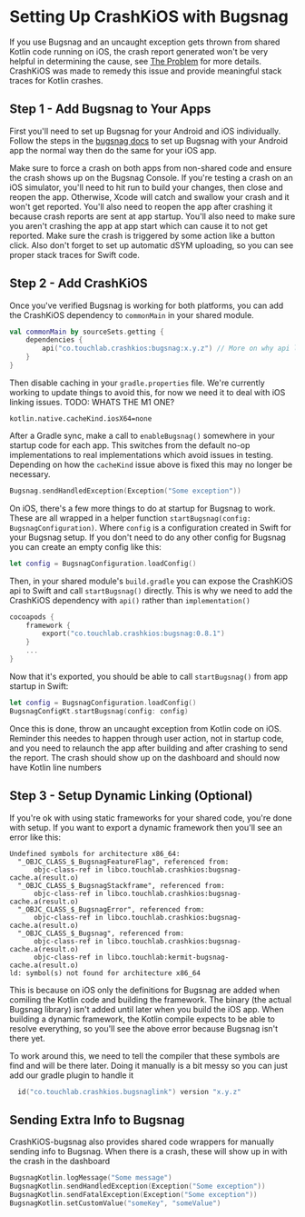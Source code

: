 # Setting Up CrashKiOS with Bugsnag
If you use Bugsnag and an uncaught exception gets thrown from shared Kotlin code running on iOS, the crash report generated 
won't be very helpful in determining the cause, see [The Problem](THE_PROBLEM.md) for more details. CrashKiOS was made 
to remedy this issue and provide meaningful stack traces for Kotlin crashes. 

## Step 1 - Add Bugsnag to Your Apps
First you'll need to set up Bugsnag for your Android and iOS individually. Follow the steps in the [bugsnag docs](https://docs.bugsnag.com/platforms/)
to set up Bugsnag with your Android app the normal way then do the same for your iOS app. 

Make sure to force a crash on both apps from non-shared code and ensure the crash shows up on the Bugsnag Console. 
If you're testing a crash on an iOS simulator, you'll need to hit run to build your changes, then close and reopen the app. Otherwise,
Xcode will catch and swallow your crash and it won't get reported. You'll also need to reopen the app after crashing it because
crash reports are sent at app startup. You'll also need to make sure you aren't crashing the app at app start which can cause it to 
not get reported. Make sure the crash is triggered by some action like a button click. Also don't forget to set up automatic
dSYM uploading, so you can see proper stack traces for Swift code.

## Step 2 - Add CrashKiOS  
Once you've verified Bugsnag is working for both platforms, you can add the CrashKiOS dependency to `commonMain` in your
shared module. 
```kotlin
val commonMain by sourceSets.getting {
    dependencies {
        api("co.touchlab.crashkios:bugsnag:x.y.z") // More on why api later
    }
}
```
Then disable caching in your `gradle.properties` file. We're currently working to update things to avoid this, for now 
we need it to deal with iOS linking issues.
TODO: WHATS THE M1 ONE? 
```
kotlin.native.cacheKind.iosX64=none
```

After a Gradle sync, make a call to `enableBugsnag()` somewhere in your startup code for each app. This switches from the
default no-op implementations to real implementations which avoid issues in testing. Depending on how the `cacheKind` issue 
above is fixed this may no longer be necessary. 

```kotlin
Bugsnag.sendHandledException(Exception("Some exception"))
```

On iOS, there's a few more things to do at startup for Bugsnag to work. These are all wrapped in a helper function `startBugsnag(config: BugsnagConfiguration)`.
Where `config` is a configuration created in Swift for your Bugsnag setup. If you don't need to do any other config for Bugsnag
you can create an empty config like this: 
```swift 
let config = BugsnagConfiguration.loadConfig()
```

Then, in your shared module's `build.gradle` you can expose the CrashKiOS api to Swift and call `startBugsnag()` directly. 
This is why we need to add the CrashKiOS dependency with `api()` rather than `implementation()`
```kotlin
cocoapods {
    framework {
        export("co.touchlab.crashkios:bugsnag:0.8.1")
    }
    ...
}
```

Now that it's exported, you should be able to call `startBugsnag()` from app startup in Swift: 
```swift
let config = BugsnagConfiguration.loadConfig()
BugsnagConfigKt.startBugsnag(config: config)
```

Once this is done, throw an uncaught exception from Kotlin code on iOS. Reminder this needes to happen through user action, 
not in startup code, and you need to relaunch the app after building and after crashing to send the report. The crash should show 
up on the dashboard and should now have Kotlin line numbers 

## Step 3 - Setup Dynamic Linking (Optional) 
If you're ok with using static frameworks for your shared code, you're done with setup. If you want to export a dynamic framework then you'll see an error like this: 
```
Undefined symbols for architecture x86_64:
  "_OBJC_CLASS_$_BugsnagFeatureFlag", referenced from:
      objc-class-ref in libco.touchlab.crashkios:bugsnag-cache.a(result.o)
  "_OBJC_CLASS_$_BugsnagStackframe", referenced from:
      objc-class-ref in libco.touchlab.crashkios:bugsnag-cache.a(result.o)
  "_OBJC_CLASS_$_BugsnagError", referenced from:
      objc-class-ref in libco.touchlab.crashkios:bugsnag-cache.a(result.o)
  "_OBJC_CLASS_$_Bugsnag", referenced from:
      objc-class-ref in libco.touchlab.crashkios:bugsnag-cache.a(result.o)
      objc-class-ref in libco.touchlab:kermit-bugsnag-cache.a(result.o)
ld: symbol(s) not found for architecture x86_64
```

This is because on iOS only the definitions for Bugsnag are added when comiling the Kotlin code and building the framework. The binary (the actual Bugsnag library) isn't added until later when you build the iOS app. When building a dynamic framework, the Kotlin compile expects to be able to resolve everything, so you'll see the above error because Bugsnag isn't there yet.

To work around this, we need to tell the compiler that these symbols are find and will be there later. Doing it manually is a bit messy so you can just add our gradle plugin to handle it 
```kotlin
  id("co.touchlab.crashkios.bugsnaglink") version "x.y.z"
```

## Sending Extra Info to Bugsnag
CrashKiOS-bugsnag also provides shared code wrappers for manually sending info to Bugsnag. When there is a crash, 
these will show up in with the crash in the dashboard
```kotlin
BugsnagKotlin.logMessage("Some message")
BugsnagKotlin.sendHandledException(Exception("Some exception"))
BugsnagKotlin.sendFatalException(Exception("Some exception"))
BugsnagKotlin.setCustomValue("someKey", "someValue")
```